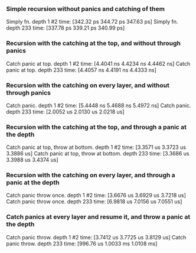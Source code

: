 
### Simple recursion without panics and catching of them
Simply fn. depth 1 #2   time:   [342.32 ps 344.72 ps 347.63 ps]
Simply fn. depth 233    time:   [337.78 ps 339.21 ps 340.99 ps]

### Recursion with the catching at the top, and without through panics
Catch panic at top. depth 1 #2
                        time:   [4.4041 ns 4.4234 ns 4.4462 ns]
Catch panic at top. depth 233
                        time:   [4.4057 ns 4.4191 ns 4.4333 ns]


### Recursion with the catching on every layer, and without through panics
Catch panic. depth 1 #2 time:   [5.4448 ns 5.4688 ns 5.4972 ns]
Catch panic. depth 233  time:   [2.0052 us 2.0130 us 2.0218 us]

### Recursion with the catching at the top, and through a panic at the depth
Catch panic at top, throw at bottom. depth 1 #2
                        time:   [3.3571 us 3.3723 us 3.3886 us]
Catch panic at top, throw at bottom. depth 233
                        time:   [3.3686 us 3.3988 us 3.4374 us]

### Recursion with the catching on every layer, and through a panic at the depth
Catch panic throw once. depth 1 #2
                        time:   [3.6676 us 3.6929 us 3.7218 us]
Catch panic throw once. depth 233
                        time:   [6.9818 us 7.0156 us 7.0551 us]


### Catch panics at every layer and resume it, and throw a panic at the depth
Catch panic throw. depth 1 #2
                        time:   [3.7412 us 3.7725 us 3.8129 us]
Catch panic throw. depth 233
                        time:   [996.76 us 1.0033 ms 1.0108 ms]



